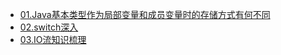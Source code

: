 - [01.Java基本类型作为局部变量和成员变量时的存储方式有何不同](https://www.jianshu.com/p/4103870f605c)
- [02.switch深入](https://github.com/AirrWang/TechnologyStack/blob/master/java%E5%9F%BA%E7%A1%80/Switch%E6%B7%B1%E5%85%A5%E7%90%86%E8%A7%A3.md)
- [03.IO流知识梳理](https://github.com/AirrWang/TechnologyStack/blob/master/java%E5%9F%BA%E7%A1%80/IO%E6%B5%81%E7%9F%A5%E8%AF%86%E6%A2%B3%E7%90%86.md)
